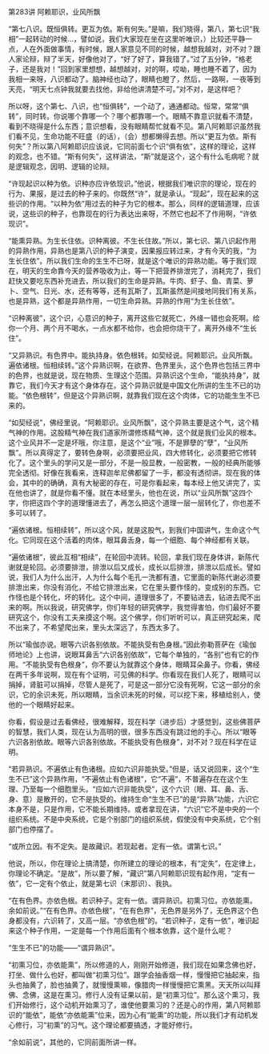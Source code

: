 第283讲 阿赖耶识，业风所飘

“第七八识。既恒俱转。更互为依。斯有何失。”是嘛，我们晓得，第八，第七识“我相”一起转动的时候…，譬如说，我们大家现在坐在这里听唯识，）比较还平静一点，人在外面做事情，有时候，跟人家意见不同的时候，越想我越对，对不对？跟人家论辩，辩了半天，好像他对了，“好了好了，算我错了。”过了五分钟，“格老子，还是我对！”回到家里想想，越想越对，对的啊，哎呦，睡也睡不着了，因为我相一来呀，八识都动了。脑神经也动了，眼睛也瞪了，然后，一路啊，一夜等到天亮，“明天七点钟我就要去找他，非给他讲清楚不可。”对不对，是这样吧？

所以呀，这个第七、八识，也“恒俱转”，一个动了，通通都动。恒常，常常“俱转”，同时转。你说哪个靠哪一个？哪个都靠哪一个。眼睛不靠意识就看不清楚，看到不晓得是什么东西；意识想看，没有眼睛帮忙就看不见。第八阿赖耶识虽然我们看不见，生命功能不旺盛（的话），（会）想都懒得去想。所以“更互为依。斯有何失”？所以第八阿赖耶识应该说，它同前面七个识“俱有依”，这样的理论，这样的观念，也不错。“斯有何失”，这样讲法，“斯”就是这个，这个有什么毛病呢？就是逻辑观念，因明、逻辑的论辩。

“许现起识以种为依。识种亦应许依现识。”他说，根据我们唯识宗的理论，现在的行为、果报，是过去的种子来的。你既然“许”，就是承认。“现起”，现在起来的这些识的作用。“以种为依”用过去的种子为它的根本。那么，同样的逻辑道理，应该说，这些识的种子，也靠现在的行为表达出来呀，不然它也起不了作用啊，“许依现识”。

“能熏异熟。为生长住依。识种离彼。不生长住故。”所以，第七识、第八识起作用的异熟作用，异熟也是第八识的种子演变，因果报应转过来，才有今天的我，“为生长住依”。所以我们生命的生生不已呀，就是这个唯识的异熟功能。等于我们现在，明天的生命靠今天的营养吸收为止，等一下把营养排泄完了，消耗完了，我们赶快又要吃东西补充进去，所以我们的生命是异熟。牛肉、虾子、鱼、青菜、萝卜、空气、日光、水，还有等等，还有瓦斯了，瓦斯虽然是间接地同我们有关系，也是异熟，这个都是异熟作用，一切生命异熟。异熟的作用“为生长住依”。

“识种离彼”，这个识，心意识的种子，离开这些它就死亡，外缘一错也会死啊。给你一个月、两个月不喝水，一点水都不给你，也会把你烧干了，离开外缘不“生长住”。

“又异熟识。有色界中。能执持身。依色根转。如契经说。阿赖耶识。业风所飘。遍依诸根。恒相续转。”这个异熟识啊，在欲界、色界里头，这个色界也包括三界中的色界，也就是说，现在物质、生理这个范围。异熟识这个生命，“能执持身”，就靠它，我们今天才有这个身体存在。这个异熟识就是中国文化所讲的生生不已的功能。“依色根转”，但是这个异熟识啊，就靠我们现在这个肉体，它的功能生生不已来的。

“如契经说”，佛经里说。“阿赖耶识。业风所飘”，这个异熟主要是这个气，这个精气神的作用。这股精气神在我们道家所谓修炼精气神，这个就是我们业风的根本。这个业风并不一定是坏哦，你注意，是这个“业”哦，不是罪孽的“孽”，“业风所飘”。所以真得定了，要转色身啊，必须要把业风，四大修转化，必须要把它修转化了。这个里头的学问又是一部分，不是一般显教，一般密教，一般的经典所能够完全透彻。好像在我看来，连释迦牟尼佛都留了一手，都没有透彻讲。现在我的体会，其中的的确确，真有大秘密的存在，可是你看起来，每本经上他又讲完了，实在他也讲了，就是你看不懂。就在本经里头，他也在说，所以“业风所飘”这四个字，你把这四个字的道理懂进去了，再怎么把这个道理一层一层转化了，你也差不多可以转了。

“遍依诸根。恒相续转”，所以这个风，就是这股气，到我们中国讲气，生命这个气化。它同现在这个活着的肉体，眼耳鼻舌身，每一个细胞、每个神经都有关联。

“遍依诸根”，彼此互相“相续”，在轮回中流转。轮回，拿我们现在身体讲，新陈代谢就是轮回。必须要排泄，排泄以后又成长，成长以后排泄，排泄以后成长。譬如说，我们人为什么出汗，人为什么每个毛孔一洗都有渣，它里面的新陈代谢必须要排泄出来，你没有消化，不给它排泄出来，它在里头要作怪的，变成别的东西。它作怪也是个转化，坏的转化。这个中间，道理很多了，不要钻进去，钻进去爬不出来的啊。所以我说，研究佛学，你们年轻的研究佛学，我觉得害怕，你们最好不要研究这个，你没有工夫来摸这个啊。这个佛学，你们听听可以，真正研究起来，爬不出来了，不希望爬出来，里头太深远了，东西太多了。

所以“瑜伽亦说。眼等六识各别依故。不能执受有色身根。”因此弥勒菩萨在《瑜伽师地论》上也讲，说眼耳鼻舌“六识各别依故”，它每个单独的，“各别”也有它的作用。“不能执受有色根身”，你不要认为就靠这个身体，眼睛耳朵鼻子。你看，佛经在两千多年说啊，现在有个证明，可见佛的科学。你看现在我们人死了，眼睛可以捐掉，肾脏可以捐掉，尽管人是死了，可是这一部分它没有死啊，它这一部分的余识，它的余识未死，所以眼睛，当余识未死的时候，可以挖下来，移植给别人，使他的一个眼睛好起来。

你看，假设是过去看佛经，很难解释，现在科学（进步后）才感觉到，这些佛菩萨的智慧，我们人类，现在认为高明的很，很多东西没有跳过他的手心。所以“眼等六识各别依故。眼等六识各别依故。不能执受有色根身”，对不对？现在科学在证明。

“若异熟识。不遍依止有色诸根。应如六识非能执受。”但是，话又说回来，这个“生生不已”这个异熟作用，“不遍依止有色诸根”，它“不遍”，不普遍存在在这个生理、乃至每一个细胞里头。“应如六识非能执受”，这个六识（眼、耳、鼻、舌、身、意）是散开的，它不是执受的。维持生命“生生不已”的是“异熟”功能，六识它本身不是，只是作用，它不能长期维持。或者拿现在讲，“六识”它不是中央的一个组织系统。不是中央系统，它是个别部门的组织系统，假使没有中央系统，它个别部门也停摆了。

“或所立因。有不定失。是故藏识。若现起者。定有一依。谓第七识。”

他说，所以，你在理论上搞清楚，你所建立的理论的根本，有“定失”，在定律上，你理论不确定。“是故”，所以要了解，“藏识”第八阿赖耶识现有起作用，“定有一依”，它一定有个依止，就是第七识（末那识）、我执。

“在有色界。亦依色根。若识种子。定有一依。谓异熟识。初熏习位。亦依能熏。余如前说。”“在有色界。亦依色根”，“在有色界”，无色界是另外了，无色界这个色身都没有，六识转了，又高一层。“亦依色根”的。“若识种子，定有一依”，唯识起来这个种子作用，一定是每一个作用后面有个根本依靠，这个是什么呢？

“生生不已”的功能——“谓异熟识”。

“初熏习位，亦依能熏”，所以修道的人，刚刚开始修道，我们现在如果念佛也好，打坐、做什么也好，都叫做“初熏习位”。跟学会抽香烟一样，慢慢把它抽起来，指头也抽黄了，脸也抽黄了，就慢慢熏嘛，像腊肉一样慢慢把它熏黑。天天所以叫拜佛、念佛，这是在熏习。修行人没有证果以前，是“初熏习位”。那么这个熏习，我们开始修行，这个动机开始熏习了，谁使他要熏习的？还是心的作用，第八阿赖耶识的“能依”，能依“亦依能熏”位来，因为心有“能熏”的功能，所以我们才有动机发心修行，习“初熏”的习气。这个理论都要搞透，才能好修行。

“余如前说”，其他的，它同前面所讲一样。


